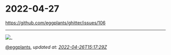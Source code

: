 # 2022-04-27

<https://github.com/eggplants/ghitter/issues/106>

---

![_](https://github.githubassets.com/images/mona-loading-default.gif)

[@eggplants](https://github.com/eggplants), *updated at: [2022-04-26T15:17:29Z](https://github.com/eggplants/ghitter/issues/106#issue-1216116004)*
